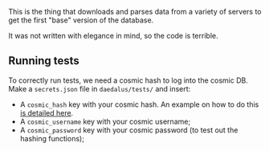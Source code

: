 This is the thing that downloads and parses data from a variety of servers to get the first "base" version of the database.

It was not written with elegance in mind, so the code is terrible.

## Running tests
To correctly run tests, we need a cosmic hash to log into the cosmic DB. Make a `secrets.json` file in `daedalus/tests/` and insert:

- A `cosmic_hash` key with your cosmic hash. An example on how to do this [is detailed here](https://cancer.sanger.ac.uk/cosmic/file_download_info?data=GRCh38%2Fcosmic%2Fv96%2FCosmicHGNC.tsv.gz).
- A `cosmic_username` key with your cosmic username;
- A `cosmic_password` key with your cosmic password (to test out the hashing functions);
